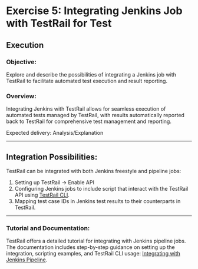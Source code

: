 # Exercise 5: Integrating Jenkins Job with TestRail for Test
## Execution
### Objective:
Explore and describe the possibilities of integrating a Jenkins job with
TestRail to facilitate automated test execution and result reporting.
### Overview:
Integrating Jenkins with TestRail allows for seamless execution of
automated tests managed by TestRail, with results automatically reported
back to TestRail for comprehensive test management and reporting.

Expected delivery: Analysis/Explanation

---

## Integration Possibilities:
TestRail can be integrated with both Jenkins freestyle and pipeline jobs:
1. Setting up TestRail -> Enable API
2. Configuring Jenkins jobs to include script that interact with the TestRail API using [TestRail CLI](https://support.testrail.com/hc/en-us/articles/7146548750868-Overview-and-installation).
3. Mapping test case IDs in Jenkins test results to their counterparts in TestRail.

---

### Tutorial and Documentation:
TestRail offers a detailed tutorial for integrating with Jenkins pipeline jobs. 
The documentation includes step-by-step guidance on setting up the integration, scripting examples, and TestRail CLI usage:
[Integrating with Jenkins Pipeline](https://support.testrail.com/hc/en-us/articles/13774852916628-Integrating-with-Jenkins-pipeline#01G95CXQ21W0F4A5QSG4FT8G06).
